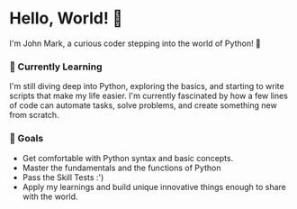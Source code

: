 # Hello, World! 👋

I'm John Mark, a curious coder stepping into the world of Python! 🐍

### 🌱 Currently Learning
I'm still diving deep into Python, exploring the basics, and starting to write scripts that make my life easier. I'm currently fascinated by how a few lines of code can automate tasks, solve problems, and create something new from scratch.

### 🎯 Goals
- Get comfortable with Python syntax and basic concepts.
- Master the fundamentals and the functions of Python
- Pass the Skill Tests :')
- Apply my learnings and build unique innovative things enough to share with the world.
